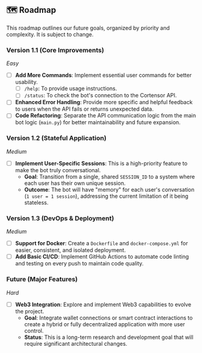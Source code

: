## 🗺️ Roadmap

This roadmap outlines our future goals, organized by priority and complexity. It is subject to change.

### Version 1.1 (Core Improvements)
*Easy*
- [ ] **Add More Commands**: Implement essential user commands for better usability.
  - [ ] `/help`: To provide usage instructions.
  - [ ] `/status`: To check the bot's connection to the Cortensor API.
- [ ] **Enhanced Error Handling**: Provide more specific and helpful feedback to users when the API fails or returns unexpected data.
- [ ] **Code Refactoring**: Separate the API communication logic from the main bot logic (`main.py`) for better maintainability and future expansion.

### Version 1.2 (Stateful Application)
*Medium*
- [ ] **Implement User-Specific Sessions**: This is a high-priority feature to make the bot truly conversational.
  - **Goal**: Transition from a single, shared `SESSION_ID` to a system where each user has their own unique session.
  - **Outcome**: The bot will have "memory" for each user's conversation (`1 user = 1 session`), addressing the current limitation of it being stateless.

### Version 1.3 (DevOps & Deployment)
*Medium*
- [ ] **Support for Docker**: Create a `Dockerfile` and `docker-compose.yml` for easier, consistent, and isolated deployment.
- [ ] **Add Basic CI/CD**: Implement GitHub Actions to automate code linting and testing on every push to maintain code quality.

### Future (Major Features)
*Hard*
- [ ] **Web3 Integration**: Explore and implement Web3 capabilities to evolve the project.
  - **Goal**: Integrate wallet connections or smart contract interactions to create a hybrid or fully decentralized application with more user control.
  - **Status**: This is a long-term research and development goal that will require significant architectural changes.
